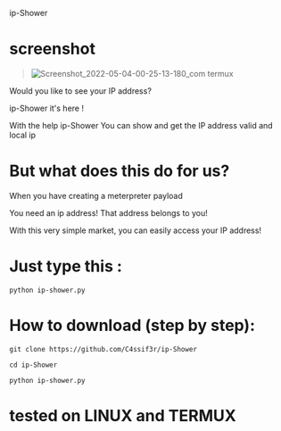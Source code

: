  ip-Shower

# screenshot

> ![Screenshot_2022-05-04-00-25-13-180_com termux](https://user-images.githubusercontent.com/79422726/166555607-f3a07b65-755a-485f-beb3-632a12619a7c.jpg)


Would you like to see your IP address?

ip-Shower it's here !

With the help ip-Shower You can show and get the IP address valid and local ip

# But what does this do for us?

  When you have creating a meterpreter payload 

  You need an ip address! That address belongs to you!

  With this very simple market, you can easily access your IP address!

# Just type this :

`python ip-shower.py`

# How to download (step by step):

    git clone https://github.com/C4ssif3r/ip-Shower
    
`cd ip-Shower`
    
    python ip-shower.py


# tested on LINUX and TERMUX
